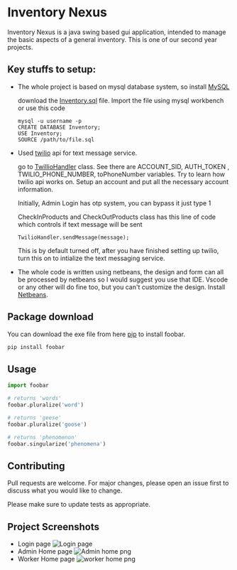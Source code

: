 # Inventory Nexus

Inventory Nexus is a java swing based gui application, intended to manage the basic aspects of a general inventory. This is one of our second year projects. 
## Key stuffs to setup:
- The whole project is based on mysql database system, so install [MySQL](https://dev.mysql.com/get/Downloads/MySQLInstaller/mysql-installer-community-8.0.35.0.msi)

    download the [Inventory.sql](https://github.com/JawadFahim/Inventory-gui/blob/master/Inventory.sql) file. Import the file using mysql workbench or use this code 
    ```
    mysql -u username -p
    CREATE DATABASE Inventory;
    USE Inventory;
    SOURCE /path/to/file.sql
- Used [twilio](https://www.twilio.com/en-us) api for text message service.

    go to [TwillioHandler](https://github.com/JawadFahim/Inventory-gui/blob/master/src/main/java/com/mycompany/inventory/TwilioHandler.java) class. See there are ACCOUNT_SID, AUTH_TOKEN , TWILIO_PHONE_NUMBER, toPhoneNumber variables. Try to learn how twilio api works on. Setup an account and put all the necessary account information.

    Initially, Admin Login has otp system, you can bypass it just type 1

    CheckInProducts and CheckOutProducts class has this line of code which controls if text message will be sent
    ```
    TwilioHandler.sendMessage(message);
    ```
    This is by default turned off, after you have finished setting up twilio, turn this on to intialize the text messaging service.

    
- The whole code is written using netbeans, the design and form can all be processed by netbeans so I would suggest you use that IDE. Vscode or any other will do fine too, but you can't customize the design. Install [Netbeans](https://netbeans.apache.org/front/main/download/nb20/).  
## Package download

You can download the exe file from here [pip](https://pip.pypa.io/en/stable/) to install foobar.

```bash
pip install foobar
```

## Usage

```python
import foobar

# returns 'words'
foobar.pluralize('word')

# returns 'geese'
foobar.pluralize('goose')

# returns 'phenomenon'
foobar.singularize('phenomena')
```

## Contributing

Pull requests are welcome. For major changes, please open an issue first
to discuss what you would like to change.

Please make sure to update tests as appropriate.

## Project Screenshots
- Login page
![Login page](https://github.com/JawadFahim/Inventory-gui/blob/master/Screenshots/Login%20page.png?raw=true)
- Admin Home page
![Admin home png](https://github.com/JawadFahim/Inventory-gui/blob/master/Screenshots/Admin%20Home.png?raw=true)
- Worker Home page
![worker home png](https://github.com/JawadFahim/Inventory-gui/blob/master/Screenshots/Worker%20home.png?raw=true)
